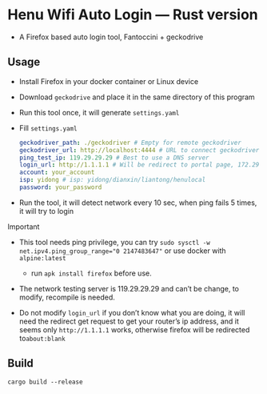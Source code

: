 # Henu Wifi Auto Login — Rust version

* A Firefox based auto login tool, Fantoccini + geckodrive

## Usage

* Install Firefox in your docker container or Linux device

* Download `geckodrive` and place it in the same directory of this program

* Run this tool once, it will generate `settings.yaml`

* Fill `settings.yaml`

  ```yaml
  geckodriver_path: ./geckodriver # Empty for remote geckodriver
  geckodriver_url: http://localhost:4444 # URL to connect geckodriver
  ping_test_ip: 119.29.29.29 # Best to use a DNS server
  login_url: http://1.1.1.1 # Will be redirect to portal page, 172.29.35.36
  account: your_account
  isp: yidong # isp: yidong/dianxin/liantong/henulocal
  password: your_password
  ```

* Run the tool, it will detect network every 10 sec, when ping fails 5 times, it will try to login

> [!IMPORTANT]
>
> * This tool needs ping privilege, you can try `sudo sysctl -w net.ipv4.ping_group_range="0 2147483647"` or use docker with `alpine:latest`
>   * run `apk install firefox` before use.
>
> * The network testing server is 119.29.29.29 and can’t be change, to modify, recompile is needed.
> * Do not modify `login_url` if you don’t know what you are doing, it will need the redirect get request to get your router’s ip address, and it seems only `http://1.1.1.1` works, otherwise firefox will be redirected to`about:blank`

## Build

```
cargo build --release
```
